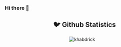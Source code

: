 ### Hi there 👋

<!--
**khabdrick/khabdrick** is a ✨ _special_ ✨ repository because its `README.md` (this file) appears on your GitHub profile.

Here are some ideas to get you started:

- 🔭 I’m currently working on ...
- 🌱 I’m currently learning ...
- 👯 I’m looking to collaborate on ...
- 🤔 I’m looking for help with ...
- 💬 Ask me about ...
- 📫 How to reach me: ...
- 😄 Pronouns: ...
- ⚡ Fun fact: ...
-->
<h2 align="center">🐦 Github Statistics </h2>
<p align="center">
<img src="https://github-readme-stats.vercel.app/api?username=khabdrick&layout=compact&hide=html&theme=jolly" alt="khabdrick" />&nbsp;&nbsp;&nbsp;&nbsp;
</p>

